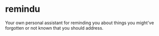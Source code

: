 # remindu
Your own personal assistant for reminding you about things you might've forgotten or not known that you should address.
